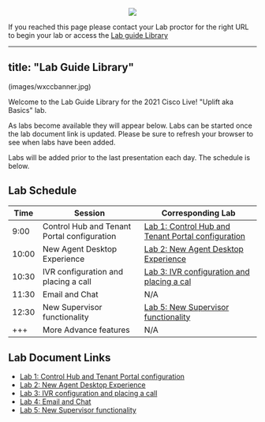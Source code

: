 <p align="center">
  <img src="https://ayankovs-ccp-s3.s3.eu-west-3.amazonaws.com/CiscoLiveLogo.jpg">
</p>

If you reached this page please contact your Lab proctor for the right URL to begin your lab or access the [Lab guide Library](LabLibrary)

---
title: "Lab Guide Library"
---

(images/wxccbanner.jpg)

Welcome to the Lab Guide Library for the 2021 Cisco Live! "Uplift aka Basics" lab. 

As labs become available they will appear below. Labs can be started once the lab document link is updated. Please be sure to refresh your browser to see when labs have been added.

Labs will be added prior to the last presentation each day. The schedule is below.

## Lab Schedule

| Time | Session | Corresponding Lab |
| ---- | ------- | ----------------- |
| 9:00 | Control Hub and Tenant Portal configuration |  [Lab 1: Control Hub and Tenant Portal configuration](labslive/lab1.md) |
| 10:00 | New Agent Desktop Experience | [Lab 2: New Agent Desktop Experience](labslive/lab2.md) |
| 10:30 | IVR configuration and placing a call | [Lab 3: IVR configuration and placing a cal](labslive/lab3.md) |
| 11:30 | Email and Chat | N/A |
| 12:30 | New Supervisor functionality | [Lab 5: New Supervisor functionality](labslive/lab5.md) |
| +++ | More Advance features | N/A |



## Lab Document Links

* [Lab 1: Control Hub and Tenant Portal configuration](labslive/lab1.md)
* [Lab 2: New Agent Desktop Experience](labslive/lab2.md)
* [Lab 3: IVR configuration and placing a call](labslive/lab3.md)
* [Lab 4: Email and Chat]()
* [Lab 5: New Supervisor functionality](labslive/lab5.md)
